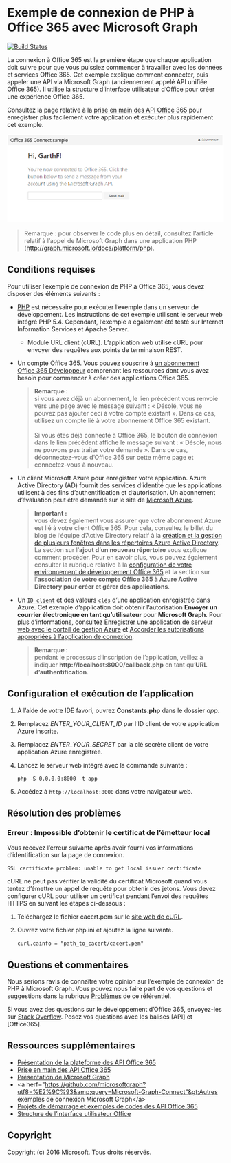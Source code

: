 # Exemple de connexion de PHP à Office 365 avec Microsoft Graph

[![Build Status](https://travis-ci.org/microsoftgraph/php-connect-rest-sample.svg?branch=master)](https://travis-ci.org/microsoftgraph/php-connect-rest-sample)

La connexion à Office 365 est la première étape que chaque application doit suivre pour que vous puissiez commencer à travailler avec les données et services Office 365. Cet exemple explique comment connecter, puis appeler une API via Microsoft Graph (anciennement appelé API unifiée Office 365). Il utilise la structure d’interface utilisateur d’Office pour créer une expérience Office 365.

Consultez la page relative à la [prise en main des API Office 365](http://dev.office.com/getting-started/office365apis?platform=option-php#setup) pour enregistrer plus facilement votre application et exécuter plus rapidement cet exemple.

![Capture d’écran d’un exemple de connexion de PHP à Office 365](../readme-images/php-connect-rest-sample.png)

> Remarque : pour observer le code plus en détail, consultez l’article relatif à l’appel de Microsoft Graph dans une application PHP (http://graph.microsoft.io/docs/platform/php).


## Conditions requises

Pour utiliser l’exemple de connexion de PHP à Office 365, vous devez disposer des éléments suivants :

* [PHP](http://php.net/) est nécessaire pour exécuter l’exemple dans un serveur de développement. Les instructions de cet exemple utilisent le serveur web intégré PHP 5.4. Cependant, l’exemple a également été testé sur Internet Information Services et Apache Server.
	* Module URL client (cURL). L’application web utilise cURL pour envoyer des requêtes aux points de terminaison REST. 
* Un compte Office 365. Vous pouvez souscrire à [un abonnement Office 365 Développeur](https://aka.ms/devprogramsignup) comprenant les ressources dont vous avez besoin pour commencer à créer des applications Office 365.

     > **Remarque :**<br />
     si vous avez déjà un abonnement, le lien précédent vous renvoie vers une page avec le message suivant : « Désolé, vous ne pouvez pas ajouter ceci à votre compte existant ». Dans ce cas, utilisez un compte lié à votre abonnement Office 365 existant.<br /><br />
     Si vous êtes déjà connecté à Office 365, le bouton de connexion dans le lien précédent affiche le message suivant : « Désolé, nous ne pouvons pas traiter votre demande ». Dans ce cas, déconnectez-vous d’Office 365 sur cette même page et connectez-vous à nouveau.
* Un client Microsoft Azure pour enregistrer votre application. Azure Active Directory (AD) fournit des services d’identité que les applications utilisent à des fins d’authentification et d’autorisation. Un abonnement d’évaluation peut être demandé sur le site de [Microsoft Azure](https://account.windowsazure.com/SignUp).

     > **Important :**<br />
     vous devez également vous assurer que votre abonnement Azure est lié à votre client Office 365. Pour cela, consultez le billet du blog de l’équipe d’Active Directory relatif à la [création et la gestion de plusieurs fenêtres dans les répertoires Azure Active Directory](http://blogs.technet.com/b/ad/archive/2013/11/08/creating-and-managing-multiple-windows-azure-active-directories.aspx). La section sur l’**ajout d’un nouveau répertoire** vous explique comment procéder. Pour en savoir plus, vous pouvez également consulter la rubrique relative à la [configuration de votre environnement de développement Office 365](ht5ps://msdn.microsoft.com/office/office365/howto/setup-development-environment#bk_CreateAzureSubscription) et la section sur l’**association de votre compte Office 365 à Azure Active Directory pour créer et gérer des applications**.
* Un [```ID client```](app/Constants.php#L29) et des valeurs [```clés```](app/Constants.php#L30) d’une application enregistrée dans Azure. Cet exemple d’application doit obtenir l’autorisation **Envoyer un courrier électronique en tant qu’utilisateur** pour **Microsoft Graph**. Pour plus d’informations, consultez [Enregistrer une application de serveur web avec le portail de gestion Azure](https://msdn.microsoft.com/office/office365/HowTo/add-common-consent-manually#bk_RegisterServerApp) et [Accorder les autorisations appropriées à l’application de connexion](https://github.com/microsoftgraph/php-connect-rest-sample/wiki/Grant-permissions-to-the-Connect-application-in-Azure).

     > **Remarque :**<br />
     pendant le processus d’inscription de l’application, veillez à indiquer **http://localhost:8000/callback.php** en tant qu’**URL d’authentification**.

## Configuration et exécution de l’application

1. À l’aide de votre IDE favori, ouvrez **Constants.php** dans le dossier *app*.
2. Remplacez *ENTER_YOUR_CLIENT_ID* par l’ID client de votre application Azure inscrite.
3. Remplacez *ENTER_YOUR_SECRET* par la clé secrète client de votre application Azure enregistrée.
4. Lancez le serveur web intégré avec la commande suivante :
    ```
    php -S 0.0.0.0:8000 -t app
    ```
    
5. Accédez à ```http://localhost:8000``` dans votre navigateur web.

## Résolution des problèmes

### Erreur : Impossible d’obtenir le certificat de l’émetteur local

Vous recevez l’erreur suivante après avoir fourni vos informations d’identification sur la page de connexion.
```
SSL certificate problem: unable to get local issuer certificate
```

cURL ne peut pas vérifier la validité du certificat Microsoft quand vous tentez d’émettre un appel de requête pour obtenir des jetons. Vous devez configurer cURL pour utiliser un certificat pendant l’envoi des requêtes HTTPS en suivant les étapes ci-dessous :  

1. Téléchargez le fichier cacert.pem sur le [site web de cURL](http://curl.haxx.se/docs/caextract.html). 
2. Ouvrez votre fichier php.ini et ajoutez la ligne suivante.

	```
	curl.cainfo = "path_to_cacert/cacert.pem"
	```

## Questions et commentaires

Nous serions ravis de connaître votre opinion sur l’exemple de connexion de PHP à Microsoft Graph. Vous pouvez nous faire part de vos questions et suggestions dans la rubrique [Problèmes](https://github.com/microsoftgraph/php-connect-rest-sample/issues) de ce référentiel.

Si vous avez des questions sur le développement d’Office 365, envoyez-les sur [Stack Overflow](http://stackoverflow.com/questions/tagged/Office365+API). Posez vos questions avec les balises [API] et [Office365].
  
## Ressources supplémentaires

* [Présentation de la plateforme des API Office 365](https://msdn.microsoft.com/office/office365/howto/platform-development-overview)
* [Prise en main des API Office 365](http://dev.office.com/getting-started/office365apis)
* [Présentation de Microsoft Graph](http://graph.microsoft.io/)
* &lt;a herf="https://github.com/microsoftgraph?utf8=%E2%9C%93&amp;query=Microsoft-Graph-Connect"&gt;Autres exemples de connexion Microsoft Graph&lt;/a&gt;
* [Projets de démarrage et exemples de codes des API Office 365](https://msdn.microsoft.com/office/office365/howto/starter-projects-and-code-samples)
* [Structure de l’interface utilisateur Office](https://github.com/OfficeDev/Office-UI-Fabric)

## Copyright
Copyright (c) 2016 Microsoft. Tous droits réservés.


